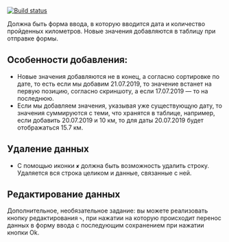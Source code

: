 [![Build status](https://ci.appveyor.com/api/projects/status/aqk9nqdmr3wuigt1/branch/master?svg=true)](https://ci.appveyor.com/project/Tryd0g0lik/steps/branch/master)


Должна быть форма ввода, в которую вводится дата и количество пройденных километров. Новые значения добавляются в таблицу при отправке формы.

## Особенности добавления:

+ Новые значения добавляются не в конец, а согласно сортировке по дате, то есть если мы добавим 21.07.2019, то значение встанет на первую позицию, согласно скриншоту, а если 17.07.2019 — то на последнюю.
+ Если мы добавляем значения, указывая уже существующую дату, то значения суммируются с теми, что хранятся в таблице, например, если добавить 20.07.2019 и 10 км, то для даты 20.07.2019 будет отображаться 15.7 км.

## Удаление данных
+ С помощью иконки `✘` должна быть возможность удалить строку. Удаляется вся строка целиком и данные, связанные с ней.

## Редактирование данных
Дополнительное, необязательное задание: вы можете реализовать кнопку редактирования `✎`, при нажатии на которую происходит перенос данных в форму ввода с последующим сохранением при нажатии кнопки Ok.
